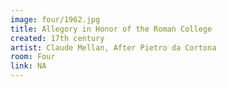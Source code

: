 ```yaml
---
image: four/1962.jpg
title: Allegory in Honor of the Roman College
created: 17th century
artist: Claude Mellan, After Pietro da Cortona
room: Four
link: NA
---
```



